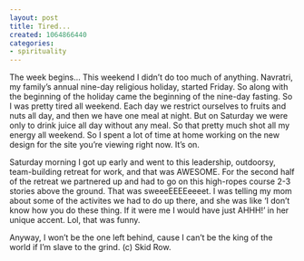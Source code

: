 ```yaml
---
layout: post
title: Tired...
created: 1064866440
categories:
- spirituality
---
```

The week begins… This weekend I didn’t do too much of anything. Navratri, my family’s annual nine-day religious holiday, started Friday. So along with the beginning of the holiday came the beginning of the nine-day fasting. So I was pretty tired all weekend. Each day we restrict ourselves to fruits and nuts all day, and then we have one meal at night. But on Saturday we were only to drink juice all day without any meal. So that pretty much shot all my energy all weekend. So I spent a lot of time at home working on the new design for the site you’re viewing right now. It’s on.

Saturday morning I got up early and went to this leadership, outdoorsy, team-building retreat for work, and that was AWESOME. For the second half of the retreat we partnered up and had to go on this high-ropes course 2-3 stories above the ground. That was sweeeEEEEeeeet. I was telling my mom about some of the activites we had to do up there, and she was like ‘I don’t know how you do these thing. If it were me I would have just AHHH!’ in her unique accent. Lol, that was funny.

Anyway, I won’t be the one left behind, cause I can’t be the king of the world if I’m slave to the grind. (c) Skid Row. 
